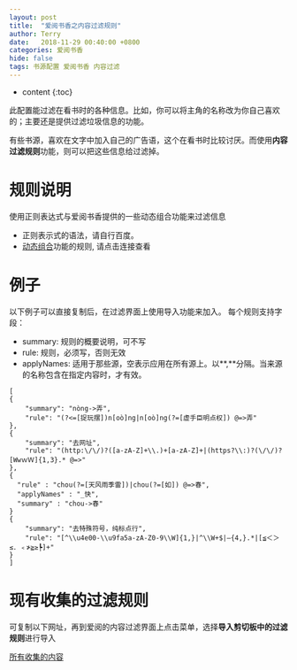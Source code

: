 ```yaml
---
layout: post
title:  "爱阅书香之内容过滤规则"
author: Terry
date:   2018-11-29 00:40:00 +0800
categories: 爱阅书香
hide: false
tags: 书源配置 爱阅书香 内容过滤
---
```

 
* content
{:toc}


此配置能过滤在看书时的各种信息。比如，你可以将主角的名称改为你自己喜欢的；主要还是提供过滤垃圾信息的功能。

有些书源，喜欢在文字中加入自己的广告语，这个在看书时比较讨厌。而使用**内容过滤规则**功能，则可以把这些信息给过滤掉。






# 规则说明

使用正则表达式与爱阅书香提供的一些动态组合功能来过滤信息

* 正则表示式的语法，请自行百度。
* [动态组合](https://icc.one/2018/11/14/bookConfigs/#%E8%A7%84%E5%88%99%E4%B9%8B%E6%AD%A3%E5%88%99%E8%A1%A8%E8%BE%BE%E5%BC%8F)功能的规则, 请点击连接查看

# 例子

以下例子可以直接复制后，在过滤界面上使用导入功能来加入。
每个规则支持字段：
* summary: 规则的概要说明，可不写
* rule: 规则，必须写，否则无效
* applyNames: 适用于那些源，空表示应用在所有源上。以**,**分隔。当来源的名称包含在指定内容时，才有效。

```
[
{
    "summary": "nòng->弄",
    "rule": "(?<=[捉玩摆])n[oò]ng|n[oò]ng(?=[虚手臣明点权]) @=>弄"
},
{
    "summary": "去网址",
    "rule": "(http:\/\/)?([a-zA-Z]+\\.)+[a-zA-Z]+|(https?\\:)?(\/\/)?[WwｗＷ]{1,3}.* @=>"
},
{
  "rule" : "chou(?=[天风雨季雷])|chou(?=[如]) @=>春",
  "applyNames" : "_快",
  "summary" : "chou->春"
}
{
    "summary": "去特殊符号，纯标点行",
    "rule": "[^\\u4e00-\\u9fa5a-zA-Z0-9\\W]{1,}|^\\W+$|—{4,}.*|[≦＜＞≤．﹤≯≧≥┡]+"
}
]
```

# 现有收集的过滤规则 

可复制以下网址，再到爱阅的内容过滤界面上点击菜单，选择**导入剪切板中的过滤规则**进行导入

[所有收集的内容](/files/contentFilters.json)
